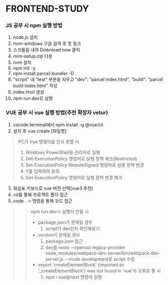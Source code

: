 # FRONTEND-STUDY

### JS 공부 시 npm 실행 방법
1. node.js 설치
2. nvm-windows 구글 검색 후 첫 링크
3. 스크롤을 내려 Download now 클릭
4. nvm-setup.zip 다운
5. nvm 설치
6. npm init -y
7. npm install parcel-bundler -D
8. "scrpit" 내 "test" 부분을 지우고 "dev": "parcel index.html", "build": "parcel build index.html" 작성
9. index.html 생성
10. npm run dev로 실행

### VUE 공부 시 vue 실행 방법(추천 확장자 vetur)
1. vscode terminal에서 npm install -g @vue/cli
2. 설치 후 vue create [파일명]
> PC가 Vue 명령어를 인식 못할 시
>   1. Windows PowerShell을 관리자로 실행
>   2. Get-ExecutionPolicy 명령어로 실행 정책 체크(Restricted)
>   3. Set-ExecutionPolicy RemoteSigned 명령어로 실행 정책 변경
>   4. Y를 입력하여 동의
>   5. Get-ExecutionPolicy 명령어로 실행 정책 변경 체크
3. 화살표 키보드로 vue 버전 선택(vue3 추천)
4. cd를 통해 프로젝트 폴더 접근
5. code . -r 명령을 통해 코드 접근
>> npm run dev시 실행이 안될 시
>> * package.json가 문제일 경우
>>   1. script가 dev인지 확인해보기
>> * version이 문제일 경우
>>   1. package.json 접근
>>   2. dev를 node --openssl-legacy-provider node_modules/webpack-dev-server/bin/webpack-dev-server.js --mode development로 script 수정
>> * export 'createElementBlock' (imported as '_createElementBlock') was not found in 'vue'가 오류로 뜰 시
>>   1. npm i vue@next 명령어 실행
